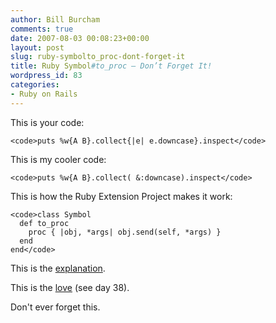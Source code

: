 ```yaml
---
author: Bill Burcham
comments: true
date: 2007-08-03 00:08:23+00:00
layout: post
slug: ruby-symbolto_proc-dont-forget-it
title: Ruby Symbol#to_proc — Don’t Forget It!
wordpress_id: 83
categories:
- Ruby on Rails
---
```


This is your code:

    
    <code>puts %w{A B}.collect{|e| e.downcase}.inspect</code>


This is my cooler code:

    
    <code>puts %w{A B}.collect( &:downcase).inspect</code>


This is how the Ruby Extension Project makes it work:

    
    <code>class Symbol
      def to_proc
        proc { |obj, *args| obj.send(self, *args) }
      end
    end</code>


This is the [explanation](http://pragdave.pragprog.com/pragdave/2005/11/symbolto_proc.html).

This is the [love](http://errtheblog.com/post/44) (see day 38).

Don't ever forget this.

